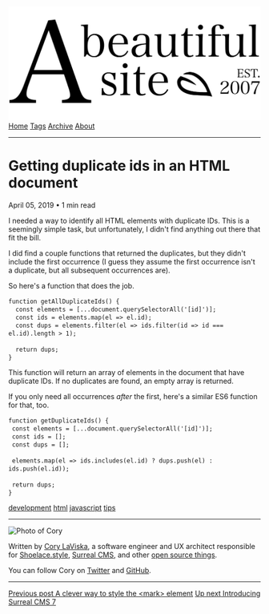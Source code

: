 <a href="../../index.html" class="header-link"><img src="../../images/logos/wordmark.svg" alt="A Beautiful Site" class="wordmark" /></a> <a href="../../index.html" class="nav-item">Home</a> <a href="../../tags/index.html" class="nav-item">Tags</a> <a href="../index.html" class="nav-item">Archive</a> <a href="../../about/index.html" class="nav-item">About</a>

------------------------------------------------------------------------

Getting duplicate ids in an HTML document
=========================================

April 05, 2019 • 1 min read

I needed a way to identify all HTML elements with duplicate IDs. This is a seemingly simple task, but unfortunately, I didn't find anything out there that fit the bill.

I did find a couple functions that returned the duplicates, but they didn't include the first occurrence (I guess they assume the first occurrence isn't a duplicate, but all subsequent occurrences are).

So here's a function that does the job.

    function getAllDuplicateIds() {  
      const elements = [...document.querySelectorAll('[id]')];  
      const ids = elements.map(el => el.id);  
      const dups = elements.filter(el => ids.filter(id => id === el.id).length > 1);  
      
      return dups;  
    }

This function will return an array of elements in the document that have duplicate IDs. If no duplicates are found, an empty array is returned.

If you only need all occurrences *after* the first, here's a similar ES6 function for that, too.

    function getDuplicateIds() {  
     const elements = [...document.querySelectorAll('[id]')];  
     const ids = [];  
     const dups = [];  
       
     elements.map(el => ids.includes(el.id) ? dups.push(el) : ids.push(el.id));  
       
     return dups;  
    }

<a href="../../tags/development/index.html" class="post-tag">development</a> <a href="../../tags/html/index.html" class="post-tag">html</a> <a href="../../tags/javascript/index.html" class="post-tag">javascript</a> <a href="../../tags/tips/index.html" class="post-tag">tips</a>

------------------------------------------------------------------------

<img src="http://0.gravatar.com/avatar/bf1b3b95fd5b096a3592247c29667b33?s=512" alt="Photo of Cory" class="avatar avatar-small" />

Written by [Cory LaViska](../../index-4.html), a software engineer and UX architect responsible for [Shoelace.style](https://shoelace.style/), [Surreal CMS](https://www.surrealcms.com/), and other [open source things](https://github.com/claviska).

You can follow Cory on [Twitter](https://twitter.com/bgooonz) and [GitHub](https://github.com/claviska).

------------------------------------------------------------------------

<a href="../a-clever-way-to-style-the-mark-element/index.html" class="post-nav-previous"><span class="small">Previous post</span> A clever way to style the &lt;mark&gt; element</a> <a href="../introducing-surreal-cms-7/index.html" class="post-nav-next"><span class="small">Up next</span> Introducing Surreal CMS 7</a>
